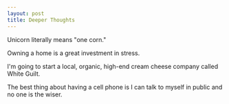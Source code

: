 ```yaml
---
layout: post
title: Deeper Thoughts
---
```

Unicorn literally means "one corn."

Owning a home is a great investment in stress.

I'm going to start a local, organic, high-end cream cheese company called White Guilt.

The best thing about having a cell phone is I can talk to myself in public and no one is the wiser.
